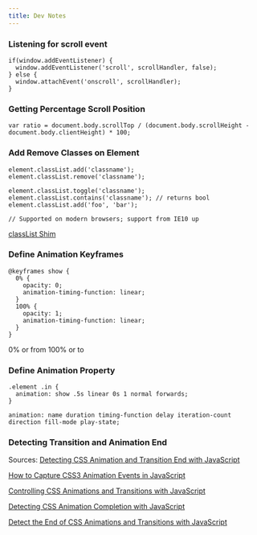 ```yaml
---
title: Dev Notes
---
```


### Listening for scroll event

    if(window.addEventListener) {
      window.addEventListener('scroll', scrollHandler, false);
    } else {
      window.attachEvent('onscroll', scrollHandler);
    }
    
### Getting Percentage Scroll Position

    var ratio = document.body.scrollTop / (document.body.scrollHeight - document.body.clientHeight) * 100;
    
### Add Remove Classes on Element

    element.classList.add('classname');
    element.classList.remove('classname'); 
    
    element.classList.toggle('classname');
    element.classList.contains('classname'); // returns bool
    element.classList.add('foo', 'bar');
    
    // Supported on modern browsers; support from IE10 up

[classList Shim](https://github.com/eligrey/classList.js/blob/master/classList.js)    

### Define Animation Keyframes

    @keyframes show {
      0% {
        opacity: 0;
        animation-timing-function: linear;
      }
      100% {
        opacity: 1;
        animation-timing-function: linear;
      }
    }
    
0% or from 100% or to

    
### Define Animation Property

    .element .in {
      animation: show .5s linear 0s 1 normal forwards;
    }

    animation: name duration timing-function delay iteration-count direction fill-mode play-state;    
    
### Detecting Transition and Animation End

Sources:
[Detecting CSS Animation and Transition End with JavaScript](http://osvaldas.info/detecting-css-animation-transition-end-with-javascript)

[How to Capture CSS3 Animation Events in JavaScript](http://www.sitepoint.com/css3-animation-javascript-event-handlers/)

[Controlling CSS Animations and Transitions with JavaScript](https://css-tricks.com/controlling-css-animations-transitions-javascript/)

[Detecting CSS Animation Completion with JavaScript](https://davidwalsh.name/css-animation-callback)

[Detect the End of CSS Animations and Transitions with JavaScript](https://jonsuh.com/blog/detect-the-end-of-css-animations-and-transitions-with-javascript/)
